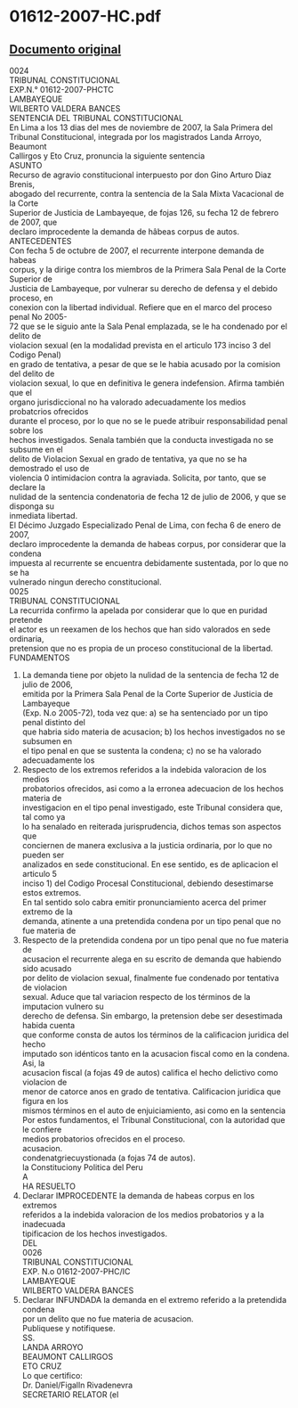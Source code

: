 
01612-2007-HC.pdf
=================
  
[Documento original](https://tc.gob.pe/jurisprudencia/2007/01612-2007-HC.pdf)  
---  
0024  
TRIBUNAL CONSTITUCIONAL  
EXP.N.° 01612-2007-PHCTC  
LAMBAYEQUE  
WILBERTO VALDERA BANCES  
SENTENCIA DEL TRIBUNAL CONSTITUCIONAL  
En Lima a los 13 dias del mes de noviembre de 2007, la Sala Primera del  
Tribunal Constitucional, integrada por los magistrados Landa Arroyo, Beaumont  
Callirgos y Eto Cruz, pronuncia la siguiente sentencia  
ASUNTO  
Recurso de agravio constitucional interpuesto por don Gino Arturo Diaz Brenis,  
abogado del recurrente, contra la sentencia de la Sala Mixta Vacacional de la Corte  
Superior de Justicia de Lambayeque, de fojas 126, su fecha 12 de febrero de 2007, que  
declaro improcedente la demanda de hâbeas corpus de autos.  
ANTECEDENTES  
Con fecha 5 de octubre de 2007, el recurrente interpone demanda de habeas  
corpus, y la dirige contra los miembros de la Primera Sala Penal de la Corte Superior de  
Justicia de Lambayeque, por vulnerar su derecho de defensa y el debido proceso, en  
conexion con la libertad individual. Refiere que en el marco del proceso penal No 2005-  
72 que se le siguio ante la Sala Penal emplazada, se le ha condenado por el delito de  
violacion sexual (en la modalidad prevista en el articulo 173 inciso 3 del Codigo Penal)  
en grado de tentativa, a pesar de que se le habia acusado por la comision del delito de  
violacion sexual, lo que en definitiva le genera indefension. Afirma también que el  
organo jurisdiccional no ha valorado adecuadamente los medios probatcrios ofrecidos  
durante el proceso, por lo que no se le puede atribuir responsabilidad penal sobre los  
hechos investigados. Senala también que la conducta investigada no se subsume en el  
delito de Violacion Sexual en grado de tentativa, ya que no se ha demostrado el uso de  
violencia 0 intimidacion contra la agraviada. Solicita, por tanto, que se declare la  
nulidad de la sentencia condenatoria de fecha 12 de julio de 2006, y que se disponga su  
inmediata libertad.  
El Décimo Juzgado Especializado Penal de Lima, con fecha 6 de enero de 2007,  
declaro improcedente la demanda de habeas corpus, por considerar que la condena  
impuesta al recurrente se encuentra debidamente sustentada, por lo que no se ha  
vulnerado ningun derecho constitucional.  
0025  
TRIBUNAL CONSTITUCIONAL  
La recurrida confirmo la apelada por considerar que lo que en puridad pretende  
el actor es un reexamen de los hechos que han sido valorados en sede ordinaria,  
pretension que no es propia de un proceso constitucional de la libertad.  
FUNDAMENTOS  
1. La demanda tiene por objeto la nulidad de la sentencia de fecha 12 de julio de 2006,  
emitida por la Primera Sala Penal de la Corte Superior de Justicia de Lambayeque  
(Exp. N.o 2005-72), toda vez que: a) se ha sentenciado por un tipo penal distinto del  
que habria sido materia de acusacion; b) los hechos investigados no se subsumen en  
el tipo penal en que se sustenta la condena; c) no se ha valorado adecuadamente los  
2. Respecto de los extremos referidos a la indebida valoracion de los medios  
probatorios ofrecidos, asi como a la erronea adecuacion de los hechos materia de  
investigacion en el tipo penal investigado, este Tribunal considera que, tal como ya  
lo ha senalado en reiterada jurisprudencia, dichos temas son aspectos que  
conciernen de manera exclusiva a la justicia ordinaria, por lo que no pueden ser  
analizados en sede constitucional. En ese sentido, es de aplicacion el articulo 5  
inciso 1) del Codigo Procesal Constitucional, debiendo desestimarse estos extremos.  
En tal sentido solo cabra emitir pronunciamiento acerca del primer extremo de la  
demanda, atinente a una pretendida condena por un tipo penal que no fue materia de  
3. Respecto de la pretendida condena por un tipo penal que no fue materia de  
acusacion el recurrente alega en su escrito de demanda que habiendo sido acusado  
por delito de violacion sexual, finalmente fue condenado por tentativa de violacion  
sexual. Aduce que tal variacion respecto de los términos de la imputacion vulnero su  
derecho de defensa. Sin embargo, la pretension debe ser desestimada habida cuenta  
que conforme consta de autos los términos de la calificacion juridica del hecho  
imputado son idénticos tanto en la acusacion fiscal como en la condena. Asi, la  
acusacion fiscal (a fojas 49 de autos) califica el hecho delictivo como violacion de  
menor de catorce anos en grado de tentativa. Calificacion juridica que figura en los  
mismos términos en el auto de enjuiciamiento, asi como en la sentencia  
Por estos fundamentos, el Tribunal Constitucional, con la autoridad que le confiere  
medios probatorios ofrecidos en el proceso.  
acusacion.  
condenatgriecuystionada (a fojas 74 de autos).  
la Constituciony Politica del Peru  
A  
HA RESUELTO  
1. Declarar IMPROCEDENTE la demanda de habeas corpus en los extremos  
referidos a la indebida valoracion de los medios probatorios y a la inadecuada  
tipificacion de los hechos investigados.  
DEL  
0026  
TRIBUNAL CONSTITUCIONAL  
EXP. N.o 01612-2007-PHC/IC  
LAMBAYEQUE  
WILBERTO VALDERA BANCES  
2. Declarar INFUNDADA la demanda en el extremo referido a la pretendida condena  
por un delito que no fue materia de acusacion.  
Publiquese y notifiquese.  
SS.  
LANDA ARROYO  
BEAUMONT CALLIRGOS  
ETO CRUZ  
Lo que certifico:  
Dr. Daniel/Figalln Rivadenevra  
SECRETARIO RELATOR (el